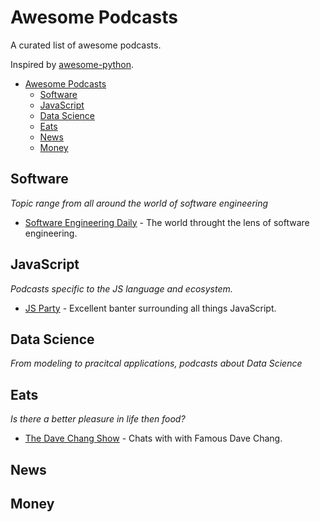 # Awesome Podcasts
A curated list of awesome podcasts.

Inspired by [awesome-python](https://github.com/vinta/awesome-python).

- [Awesome Podcasts](#awesome-podcasts)
  - [Software](#software)
  - [JavaScript](#javascript)
  - [Data Science](#data-science)
  - [Eats](#eats)
  - [News](#news)
  - [Money](#money)

## Software
*Topic range from all around the world of software engineering*
- [Software Engineering Daily](https://softwareengineeringdaily.com) - The world throught the lens of software engineering.

## JavaScript
*Podcasts specific to the JS language and ecosystem.*
- [JS Party](https://changelog.com/jsparty) - Excellent banter surrounding all things JavaScript.

## Data Science
*From modeling to pracitcal applications, podcasts about Data Science*

## Eats
*Is there a better pleasure in life then food?*
- [The Dave Chang Show](https://www.theringer.com/the-dave-chang-show) - Chats with with Famous Dave Chang.

## News

## Money
